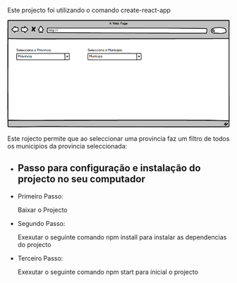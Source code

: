 <p> Este projecto foi utilizando o comando create-react-app</p>
<img src="public/DropDownList.png" />
<p>Este rojecto permite que ao seleccionar uma provincia faz um filtro de todos os municipios da provincia seleccionada:</p>
<ul>
    <li> <h2> Passo para configuração e instalação do projecto no seu computador</h2> </li>
  <li> 
    Primeiro Passo:
	<p> Baixar o Projecto</p>
  </li>
  <li> 
    Segundo Passo: 
	<p> Exexutar o seguinte comando npm install para instalar as dependencias do projecto</p>
  </li>
  <li> 
     Terceiro Passo:
	<p> Exexutar o seguinte comando npm start para inicial o projecto</p>
  </li>
    
</ul>
